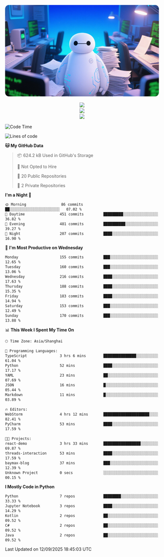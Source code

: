 <div align="center">
  <!--
  <img src="https://readme-typing-svg.demolab.com?font=Zhi+Mang+Xing&size=40&pause=1000&color=000000&center=true&vCenter=true&lines=Baymax%E5%B0%8F%E6%8C%AF;Hello%20World"/><br/>
  -->
  <img src="assets/author_banner.png" height="300"/><br/>
  <br/>
  <img src="https://skillicons.dev/icons?i=python,java,kotlin,c,rust,cs,javascript,typescript" /><br/>
  <img src="https://skillicons.dev/icons?i=pytorch,spring,vue,fastapi,docker,mysql,mongodb,linux" /><br/>
  <img src="https://skillicons.dev/icons?i=idea,pycharm,webstorm,androidstudio,vscode,git,vim,obsidian" /><br/>
</div>

<!--START_SECTION:waka-->
![Code Time](http://img.shields.io/badge/Code%20Time-1%2C314%20hrs%2038%20mins-blue)

![Lines of code](https://img.shields.io/badge/From%20Hello%20World%20I%27ve%20Written-6.1%20million%20lines%20of%20code-blue)

**🐱 My GitHub Data** 

> 📦 624.2 kB Used in GitHub's Storage 
 > 
> 🚫 Not Opted to Hire
 > 
> 📜 20 Public Repositories 
 > 
> 🔑 2 Private Repositories 
 > 
**I'm a Night 🦉** 

```text
🌞 Morning                86 commits          ██░░░░░░░░░░░░░░░░░░░░░░░   07.02 % 
🌆 Daytime                451 commits         █████████░░░░░░░░░░░░░░░░   36.82 % 
🌃 Evening                481 commits         ██████████░░░░░░░░░░░░░░░   39.27 % 
🌙 Night                  207 commits         ████░░░░░░░░░░░░░░░░░░░░░   16.90 % 
```
📅 **I'm Most Productive on Wednesday** 

```text
Monday                   155 commits         ███░░░░░░░░░░░░░░░░░░░░░░   12.65 % 
Tuesday                  160 commits         ███░░░░░░░░░░░░░░░░░░░░░░   13.06 % 
Wednesday                216 commits         ████░░░░░░░░░░░░░░░░░░░░░   17.63 % 
Thursday                 188 commits         ████░░░░░░░░░░░░░░░░░░░░░   15.35 % 
Friday                   183 commits         ████░░░░░░░░░░░░░░░░░░░░░   14.94 % 
Saturday                 153 commits         ███░░░░░░░░░░░░░░░░░░░░░░   12.49 % 
Sunday                   170 commits         ███░░░░░░░░░░░░░░░░░░░░░░   13.88 % 
```


📊 **This Week I Spent My Time On** 

```text
🕑︎ Time Zone: Asia/Shanghai

💬 Programming Languages: 
TypeScript               3 hrs 6 mins        ███████████████░░░░░░░░░░   61.04 % 
Python                   52 mins             ████░░░░░░░░░░░░░░░░░░░░░   17.17 % 
YAML                     23 mins             ██░░░░░░░░░░░░░░░░░░░░░░░   07.69 % 
JSON                     16 mins             █░░░░░░░░░░░░░░░░░░░░░░░░   05.44 % 
Markdown                 11 mins             █░░░░░░░░░░░░░░░░░░░░░░░░   03.89 % 

🔥 Editors: 
WebStorm                 4 hrs 12 mins       █████████████████████░░░░   82.41 % 
PyCharm                  53 mins             ████░░░░░░░░░░░░░░░░░░░░░   17.59 % 

🐱‍💻 Projects: 
react-demo               3 hrs 33 mins       █████████████████░░░░░░░░   69.87 % 
threads-interaction      53 mins             ████░░░░░░░░░░░░░░░░░░░░░   17.59 % 
baymax-blog              37 mins             ███░░░░░░░░░░░░░░░░░░░░░░   12.39 % 
Unknown Project          0 secs              ░░░░░░░░░░░░░░░░░░░░░░░░░   00.15 % 
```

**I Mostly Code in Python** 

```text
Python                   7 repos             ████████░░░░░░░░░░░░░░░░░   33.33 % 
Jupyter Notebook         3 repos             ████░░░░░░░░░░░░░░░░░░░░░   14.29 % 
Kotlin                   2 repos             ██░░░░░░░░░░░░░░░░░░░░░░░   09.52 % 
C#                       2 repos             ██░░░░░░░░░░░░░░░░░░░░░░░   09.52 % 
Java                     2 repos             ██░░░░░░░░░░░░░░░░░░░░░░░   09.52 % 
```




 Last Updated on 12/09/2025 18:45:03 UTC
<!--END_SECTION:waka-->





